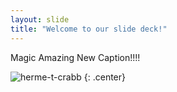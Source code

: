 ```yaml
---
layout: slide
title: "Welcome to our slide deck!"
---
```


Magic Amazing New Caption!!!!

![herme-t-crabb](https://octodex.github.com/images/herme-t-crabb.png)
{: .center}
